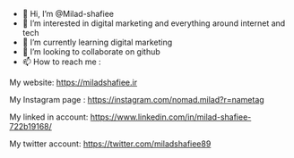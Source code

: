 - 👋 Hi, I’m @Milad-shafiee
- 👀 I’m interested in digital marketing and everything around internet and tech
- 🌱 I’m currently learning digital marketing 
- 💞️ I’m looking to collaborate on github
- 📫 How to reach me :

My website:
 https://miladshafiee.ir

My Instagram page : https://instagram.com/nomad.milad?r=nametag

My linked in account: https://www.linkedin.com/in/milad-shafiee-722b19168/

My twitter account: https://twitter.com/miladshafiee89

<!---
Milad-shafiee/Milad-shafiee is a ✨ special ✨ repository because its `README.md` (this file) appears on your GitHub profile.
You can click the Preview link to take a look at your changes.
--->
